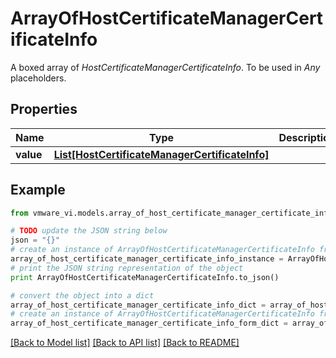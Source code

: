 # ArrayOfHostCertificateManagerCertificateInfo

A boxed array of *HostCertificateManagerCertificateInfo*. To be used in *Any* placeholders. 

## Properties
Name | Type | Description | Notes
------------ | ------------- | ------------- | -------------
**value** | [**List[HostCertificateManagerCertificateInfo]**](HostCertificateManagerCertificateInfo.md) |  | 

## Example

```python
from vmware_vi.models.array_of_host_certificate_manager_certificate_info import ArrayOfHostCertificateManagerCertificateInfo

# TODO update the JSON string below
json = "{}"
# create an instance of ArrayOfHostCertificateManagerCertificateInfo from a JSON string
array_of_host_certificate_manager_certificate_info_instance = ArrayOfHostCertificateManagerCertificateInfo.from_json(json)
# print the JSON string representation of the object
print ArrayOfHostCertificateManagerCertificateInfo.to_json()

# convert the object into a dict
array_of_host_certificate_manager_certificate_info_dict = array_of_host_certificate_manager_certificate_info_instance.to_dict()
# create an instance of ArrayOfHostCertificateManagerCertificateInfo from a dict
array_of_host_certificate_manager_certificate_info_form_dict = array_of_host_certificate_manager_certificate_info.from_dict(array_of_host_certificate_manager_certificate_info_dict)
```
[[Back to Model list]](../README.md#documentation-for-models) [[Back to API list]](../README.md#documentation-for-api-endpoints) [[Back to README]](../README.md)


